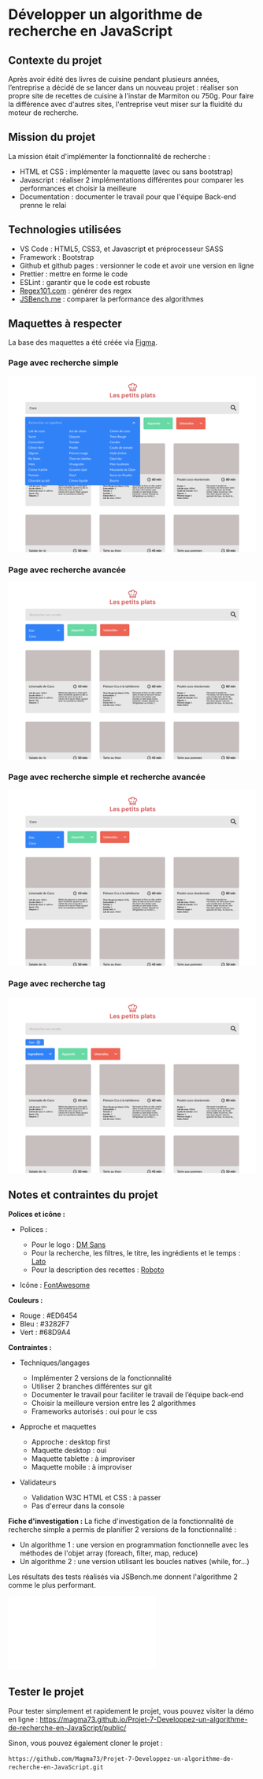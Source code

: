 # Développer un algorithme de recherche en JavaScript
## Contexte du projet
Après avoir édité des livres de cuisine pendant plusieurs années, l’entreprise a décidé de se lancer dans un nouveau projet : réaliser son propre site de recettes de cuisine à l’instar de Marmiton ou 750g.
Pour faire la différence avec d'autres sites, l'entreprise veut miser sur la fluidité du moteur de recherche.

## Mission du projet
La mission était d'implémenter la fonctionnalité de recherche :
* HTML et CSS : implémenter la maquette (avec ou sans bootstrap)
* Javascript : réaliser 2 implémentations différentes pour comparer les performances et choisir la meilleure
* Documentation : documenter le travail pour que l'équipe Back-end prenne le relai

## Technologies utilisées
* VS Code : HTML5, CSS3, et Javascript et préprocesseur SASS
* Framework : Bootstrap
* Github et github pages : versionner le code et avoir une version en ligne
* Prettier : mettre en forme le code
* ESLint : garantir que le code est robuste
* [Regex101.com](https://regex101.com/) : générer des regex
* [JSBench.me](https://jsbench.me/) : comparer la performance des algorithmes

## Maquettes à respecter
La base des maquettes a été créée via [Figma](https://www.figma.com/file/xqeE1ZKlHUWi2Efo8r73NK/UI-Design-Les-Petits-Plats-FR?node-id=0%3A1&t=OasLVy1jb9GReDDU-0).

### Page avec recherche simple
![Maquette Les Petits Plats - Recherche simple](/public/assets/maquettes/Les-petits-plats-Recherche-simple.png)

### Page avec recherche avancée
![Maquette Les Petits Plats - Recherche avancée](/public/assets/maquettes/Les-petits-plats-Recherche-avancee.png)

### Page avec recherche simple et recherche avancée
![Maquette Les Petits Plats - Recherche simple et recherche avancée](/public/assets/maquettes/Les-petits-plats-Recherche-simple-Recherche-avancee.png)

### Page avec recherche tag
![Maquette Les Petits Plats - Recherche par tag](/public/assets/maquettes/Les-petits-plats-Recherche-tag.png)


## Notes et contraintes du projet

**Polices et icône :**

* Polices :
    * Pour le logo : [DM Sans ](https://fonts.google.com/specimen/DM+Sans?query=dm+sans)
    * Pour la recherche, les filtres, le titre, les ingrédients et le temps : [Lato](https://fonts.google.com/specimen/Lato)
    * Pour la description des recettes : [Roboto](https://fonts.google.com/specimen/Roboto)

* Icône : [FontAwesome](https://fontawesome.com/)

**Couleurs :**

* Rouge : #ED6454
* Bleu : #3282F7
* Vert : #68D9A4


**Contraintes :**

* Techniques/langages
    * Implémenter 2 versions de la fonctionnalité
    * Utiliser 2 branches différentes sur git
    * Documenter le travail pour faciliter le travail de l’équipe back-end
    * Choisir la meilleure version entre les 2 algorithmes
    * Frameworks autorisés : oui pour le css

* Approche et maquettes
    * Approche : desktop first
    * Maquette desktop : oui
    * Maquette tablette : à improviser
    * Maquette mobile : à improviser

* Validateurs
    * Validation W3C HTML et CSS : à passer
    * Pas d'erreur dans la console

**Fiche d'investigation :**
La fiche d'investigation de la fonctionnalité de recherche simple a permis de planifier 2 versions de la fonctionnalité :
* Un algorithme 1 : une version en programmation fonctionnelle avec les méthodes de l'objet array (foreach, filter, map, reduce)
* Un algorithme 2 : une version utilisant les boucles natives (while, for...)

Les résultats des tests réalisés via JSBench.me donnent l'algorithme 2 comme le plus performant.

![Fiche d'investigation](/Magnin_Marine_1_fiche_investigation_022023.pdf)


## Tester le projet

Pour tester simplement et rapidement le projet, vous pouvez visiter la démo en ligne : https://magma73.github.io/Projet-7-Developpez-un-algorithme-de-recherche-en-JavaScript/public/

Sinon, vous pouvez également cloner le projet :

``https://github.com/Magma73/Projet-7-Developpez-un-algorithme-de-recherche-en-JavaScript.git``

